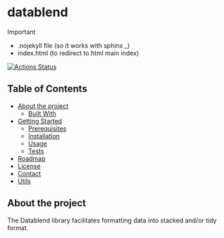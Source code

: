 # datablend

Important
 - .nojekyll file (so it works with sphinx _)
 - index.html (to redirect to html main index)

<!-- ----------------------- -->
<!--     PROJECT SHIELDS     -->
<!-- ----------------------- -->
[![Actions Status](https://github.com/bahp/datablend/workflows/Python%20package/badge.svg)](https://github.com/bahp/datablend/actions)

<!-- ----------------------- -->
<!--    TABLE OF CONTENTS    -->
<!-- ----------------------- -->
## Table of Contents

* [About the project](#about-the-project)
  * [Built With](#built-with)
* [Getting Started](#getting-started)
  * [Prerequisites](#prerequisites)
  * [Installation](#installation)
  * [Usage](#usage)
  * [Tests](#tests)
* [Roadmap](#roadmap)
* [License](#license)
* [Contact](#contact)
* [Utils](#utils)

<!--* [Contributing](#contributing)-->
<!--* [Versioning](#versioning)-->
<!--* [Sponsors](#sponsors)-->
<!--* [Authors](#authors)-->
<!--* [Acknowledgements](#acknowledgements)-->

<!-- ----------------------- -->
<!--    ABOUT THE PROJECT    -->
<!-- ----------------------- -->
## About the project

<!-- Add image if it is a graphical user interface -->
<!-- [![Product Name Screen Shot][product-screenshot]](https://example.com) -->

The Datablend library facilitates formatting data into stacked and/or tidy format.

<!--
### Built With

This project heavily relies on other major framework which have build most of the
algorithms and functionality. It just sits on top of them to facilitate the
evaluation and reporting of to wider audiences.

* [![Django](https://img.shields.io/badge/Django-3.0.7-blue.svg)](https://www.djangoproject.com/) 
* [![DjangoRF](https://img.shields.io/badge/djangorestframework-3.11.0-blue.svg)](https://www.django-rest-framework.org/) 
* [![DjangoIE](https://img.shields.io/badge/django_import_export-2.2.0-blue.svg)](https://django-import-export.readthedocs.io/en/latest/) 
* Others
-->

<!--
* [Bootstrap](https://getbootstrap.com)
* [JQuery](https://jquery.com)
* [Laravel](https://laravel.com)
-->